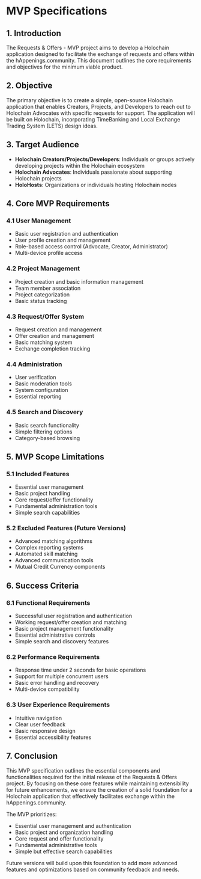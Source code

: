 # MVP Specifications

## 1. Introduction

The Requests & Offers - MVP project aims to develop a Holochain application designed to facilitate the exchange of requests and offers within the hAppenings.community. This document outlines the core requirements and objectives for the minimum viable product.

## 2. Objective

The primary objective is to create a simple, open-source Holochain application that enables Creators, Projects, and Developers to reach out to Holochain Advocates with specific requests for support. The application will be built on Holochain, incorporating TimeBanking and Local Exchange Trading System (LETS) design ideas.

## 3. Target Audience

- **Holochain Creators/Projects/Developers**: Individuals or groups actively developing projects within the Holochain ecosystem
- **Holochain Advocates**: Individuals passionate about supporting Holochain projects
- **HoloHosts**: Organizations or individuals hosting Holochain nodes

## 4. Core MVP Requirements

### 4.1 User Management

- Basic user registration and authentication
- User profile creation and management
- Role-based access control (Advocate, Creator, Administrator)
- Multi-device profile access

### 4.2 Project Management

- Project creation and basic information management
- Team member association
- Project categorization
- Basic status tracking

### 4.3 Request/Offer System

- Request creation and management
- Offer creation and management
- Basic matching system
- Exchange completion tracking

### 4.4 Administration

- User verification
- Basic moderation tools
- System configuration
- Essential reporting

### 4.5 Search and Discovery

- Basic search functionality
- Simple filtering options
- Category-based browsing

## 5. MVP Scope Limitations

### 5.1 Included Features

- Essential user management
- Basic project handling
- Core request/offer functionality
- Fundamental administration tools
- Simple search capabilities

### 5.2 Excluded Features (Future Versions)

- Advanced matching algorithms
- Complex reporting systems
- Automated skill matching
- Advanced communication tools
- Mutual Credit Currency components

## 6. Success Criteria

### 6.1 Functional Requirements

- Successful user registration and authentication
- Working request/offer creation and matching
- Basic project management functionality
- Essential administrative controls
- Simple search and discovery features

### 6.2 Performance Requirements

- Response time under 2 seconds for basic operations
- Support for multiple concurrent users
- Basic error handling and recovery
- Multi-device compatibility

### 6.3 User Experience Requirements

- Intuitive navigation
- Clear user feedback
- Basic responsive design
- Essential accessibility features

## 7. Conclusion

This MVP specification outlines the essential components and functionalities required for the initial release of the Requests & Offers project. By focusing on these core features while maintaining extensibility for future enhancements, we ensure the creation of a solid foundation for a Holochain application that effectively facilitates exchange within the hAppenings.community.

The MVP prioritizes:

- Essential user management and authentication
- Basic project and organization handling
- Core request and offer functionality
- Fundamental administrative tools
- Simple but effective search capabilities

Future versions will build upon this foundation to add more advanced features and optimizations based on community feedback and needs.
